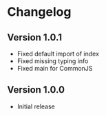 # Changelog

## Version 1.0.1

* Fixed default import of index
* Fixed missing typing info
* Fixed main for CommonJS

## Version 1.0.0

* Initial release
